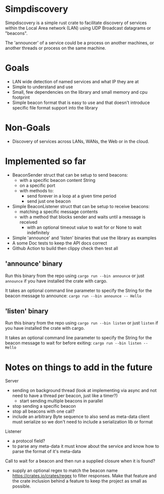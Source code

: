 # Simpdiscovery

Simpdiscovery is a simple rust crate to facilitate discovery of services within the Local Area network (LAN) 
using UDP Broadcast datagrams or "beacons".

The 'announcer' of a service could be a process on another machines, or another threads or process on the same machine.

# Goals
* LAN wide detection of named services and what IP they are at
* Simple to understand and use
* Small, few dependencies on the library and small memory and cpu footprint
* Simple beacon format that is easy to use and that doesn't introduce specific file format support into the library

# Non-Goals
* Discovery of services across LANs, WANs, the Web or in the cloud.
  
# Implemented so far
* BeaconSender struct that can be setup to send beacons:
  * with a specific beacon content String
  * on a specific port
  * with methods to:
    * send forever in a loop at a given time period
    * send just one beacon
* Simple BeaconListener struct that can be setup to receive beacons:
  * matching a specific message contents
  * with a method that blocks sender and waits until a message is received
    * with an optional timeout value to wait for or None to wait indefinitely
* Simple 'announce' and 'listen' binaries that use the library as examples
* A some Doc tests to keep the API docs correct
* Github Action to build then clippy check then test all

## 'announce' binary
Run this binary from the repo using `cargo run --bin announce` or just `announce` if you have installed the
crate with cargo.

It takes an optional command line parameter to specify the String for the beacon message to announce:
`cargo run --bin announce -- Hello`

## 'listen' binary
Run this binary from the repo using `cargo run --bin listen` or just `listen` if you have installed the
crate with cargo.

It takes an optional command line parameter to specify the String for the beacon message to wait for before exiting:
`cargo run --bin listen -- Hello`

# Notes on things to add in the future
Server
- sending on background thread
  (look at implementing via async and not need to have a thread per beacon, just like a timer?)
  - start sending multiple beacons in parallel
- stop sending a specific beacon
- stop all beacons with one call?
- include an arbitrary Byte sequence to also send as meta-data
    client must serialize so we don't need to include a serialization lib or format
  
Listener
  - a protocol field?
- to parse any meta-data it must know about the service and know how to parse the format of it's meta-data

Call to wait for a beacon and then run a supplied closure when it is found?

- supply an optional regex to match the beacon name  
  https://crates.io/crates/regex
  to filter responses.
Make that feature and the crate inclusion behind a feature to keep the 
project as small as possible.